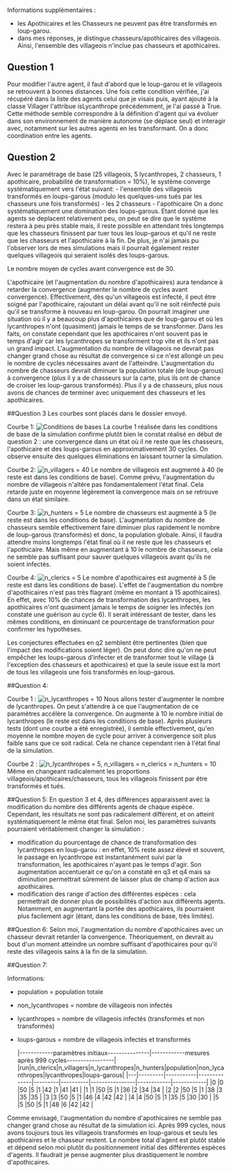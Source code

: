 Informations supplémentaires : 
- les Apothicaires et les Chasseurs ne peuvent pas être transformés en loup-garou.
- dans mes réponses, je distingue chasseurs/apothicaires des villageois. Ainsi, l'ensemble des villageois n'inclue pas chasseurs et apothicaires.

 ## Question 1
Pour modifier l'autre agent, il faut d'abord que le loup-garou et le villageois se retrouvent à bonnes distances. Une fois cette condition vérifiée, j'ai récupéré dans la liste des agents celui que je visais puis, ayant ajouté à la classe Villager l'attribue isLycanthrope précédemment, je l'ai passé à True.
Cette méthode semble correspondre à la définition d'agent qui va évoluer dans son environnement de manière autonome (se déplace seul) et interagir avec, notamment sur les autres agents en les transformant. On a donc coordination entre les agents.

## Question 2
Avec le paramétrage de base (25 villageois, 5 lycanthropes, 2 chasseurs, 1 apothicaire, probabilité de transformation = 10%), le système converge systématiquement vers l'état suivant:
	- l'ensemble des villageois transformés en loups-garous (modulo les quelques-uns tués par les chasseurs une fois transformés)
	- les 2 chasseurs
	- l'apothicaire
On a donc systématiquement une domination des loups-garous. Etant donné que les agents se deplacent relativement peu, on peut se dire que le système restera à peu près stable mais, il reste possible en attendant très longtemps que les chasseurs finissent par tuer tous les loup-garous et qu'il ne reste que les chasseurs et l'apothicaire à la fin. De plus, je n'ai jamais pu l'observer lors de mes simulations mais il pourrait également rester quelques villageois qui seraient isolés des loups-garous.

Le nombre moyen de cycles avant convergence est de 30.

L'apothicaire (et l'augmentation du nombre d'apothicaires) aura tendance à retarder la convergence (augmenter le nombre de cycles avant convergence). Effectivement, dès qu'un villageois est infecté, il peut être soigné par l'apothicaire, rajoutant un délai avant qu'il ne soit réinfecté puis qu'il se transforme à nouveau en loup-garou. On pourrait imaginer une situation où il y a beaucoup plus d'apothicaires que de loup-garou et où les lycanthropes n'ont (quasiment) jamais le temps de se transformer. Dans les faits, on constate cependant que les apothicaires n'ont souvent pas le temps d'agir car les lycanthropes se transforment trop vite et ils n'ont pas un grand impact.
L'augmentation du nombre de villageois ne devrait pas changer grand chose au résultat de convergence si ce n'est allongé un peu le nombre de cycles nécessaires avant de l'atteindre.
L'augmentation du nombre de chasseurs devrait diminuer la population totale (de loup-garous) à convergence (plus il y a de chasseurs sur la carte, plus ils ont de chance de croiser les loup-garous transformés). Plus il y a de chasseurs, plus nous avons de chances de terminer avec uniquement des chasseurs et les apothicaires.


##Question 3
Les courbes sont placés dans le dossier envoyé.

Courbe 1:
![Conditions de bases](q3_courbe_1.png)
La courbe 1 réalisée dans les conditions de base de la simulation confirme plutôt bien le constat réalisé en début de question 2 : une convergence dans un état où il ne reste que les chasseurs, l'apothicaire et des loups-garous en approximativement 30 cycles. On observe ensuite des quelques éliminations en laissant tourner la simulation.

Courbe 2:
![n_villagers = 40](q3_courbe_2.png)
Le nombre de villageois est augmenté à 40 (le reste est dans les conditions de base). Comme prévu, l'augmentation du nombre de villageois n'altère pas fondamentalement l'état final. Cela retarde juste en moyenne légèrement la convergence mais on se retrouve dans un état similaire.

Courbe 3:
![n_hunters = 5](q3_courbe_3.png)
Le nombre de chasseurs est augmenté à 5 (le reste est dans les conditions de base). L'augmentation du nombre de chasseurs semble effectivement faire diminuer plus rapidement le nombre de loup-garous (transformés) et donc, la population globale. Ainsi, il faudra attendre moins longtemps l'état final où il ne reste que les chasseurs et l'apothicaire. Mais même en augmentant à 10 le nombre de chasseurs, cela ne semble pas suffisant pour sauver quelques villageois avant qu'ils ne soient infectés.

Courbe 4:
![n_clerics = 5](q3_courbe_4.png)
Le nombre d'apothicaires est augmenté à 5 (le reste est dans les conditions de base). L'effet de l'augmentation du nombre d'apothicaires n'est pas très flagrant (même en montant à 15 apothicaires). En effet, avec 10% de chances de transformation des lycanthropes, les apothicaires n'ont quasiment jamais le temps de soigner les infectés (on constate une guérison au cycle 6). Il serait intéressant de tester, dans les mêmes conditions, en diminuant ce pourcentage de transformation pour confirmer les hypothèses.


Les conjectures effectuées en q2 semblent être pertinentes (bien que l'impact des modifications soient léger). On peut donc dire qu'on ne peut empêcher les loups-garous d'infecter et de transformer tout le village (à l'exception des chasseurs et apothicaires) et que la seule issue est la mort de tous les villageois une fois transformés en loup-garous.


##Question 4:

Courbe 1 :
![n_lycanthropes = 10](q4_courbe_1.png)
Nous allons tester d'augmenter le nombre de lycanthropes. On peut s'attendre à ce que l'augmentation de ce paramètres accélère la convergence.
On augmente à 10 le nombre initial de lycanthropes (le reste est dans les conditions de base). Après plusieurs tests (dont une courbe a été enregistrée), il semble effectivement, qu'en moyenne le nombre moyen de cycle pour arriver à convergence soit plus faible sans que ce soit radical. Cela ne chance cependant rien à l'état final de la simulation.

Courbe 2 :
![n_lycanthropes = 5, n_villagers = n_clerics = n_hunters = 10](q4_courbe_2.png)
Même en changeant radicalement les proportions villageois/apothicaires/chasseurs, tous les villageois finissent par être transformés et tués.

##Question 5:
En question 3 et 4, des différences apparaissent avec la modification du nombre des différents agents de chaque espèce. Cependant, les résultats ne sont pas radicalement différent, et on atteint systématiquement le même état final.
Selon moi, les paramètres suivants pourraient véritablement changer la simulation :
- modification du pourcentage de chance de transformation des lycanthropes en loup-garou : en effet, 10% reste assez élevé et souvent, le passage en lycanthrope est instantanément suivi par la transformation, les apothicaires n'ayant pas le temps d'agir. Son augmentation accentuerait ce qu'on a constaté en q3 et q4 mais sa diminution permettrait sûrement de laisser plus de champ d'action aux apothicaires.
- modification des range d'action des différentes espèces : cela permettrait de donner plus de possibilités d'action aux différents agents. Notamment, en augmentant la portée des apothicaires, ils pourraient plus facilement agir (étant, dans les conditions de base, très limités).

##Question 6:
Selon moi, l'augmentation du nombre d'apothicaires avec un chasseur devrait retarder la convergence. Théoriquement, on devrait au bout d'un moment atteindre un nombre suffisant d'apothicaires pour qu'il reste des villageois sains à la fin de la simulation. 

##Question 7:

Informations:
- population = population totale
- non_lycanthropes = nombre de villageois non infectés
- lycanthropes = nombre de villageois infectés (transformés et non transformés)  
- loups-garous = nombre de villageois infectés et transformés        

    |------------paramètres initiaux---------------|------------mesures après 999 cycles-----------------|
|run|n_clerics|n_villagers|n_lycanthropes|n_hunters|population|non_lycanthropes|lycanthropes|loups-garous|
|---|---------|-----------|--------------|---------|----------|----------------|------------|------------|
|0  |0        |50         |5             |1        |42        |1               |41          |41          |
|1  |1        |50         |5             |1        |36        |2               |34          |34          |
|2  |2        |50         |5             |1        |38        |3               |35          |35          |
|3  |3        |50         |5             |1        |46        |4               |42          |42          |
|4  |4        |50         |5             |1        |35        |5               |30          |30          |
|5  |5        |50         |5             |1        |48        |6               |42          |42          |

Comme envisagé, l'augmentation du nombre d'apothicaires ne semble pas changer grand chose au résultat de la simulation ici. Après 999 cycles, nous avons toujours tous les villageois transformés en loup-garous et seuls les apothicaires et le chasseur restent. Le nombre total d'agent est plutôt stable et dépend selon moi plutôt du positionnement initial des différentes espèces d'agents. Il faudrait je pense augmenter plus drastiquement le nombre d'apothicaires.